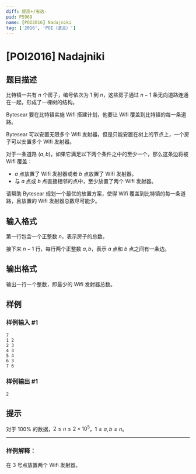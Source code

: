 ```yaml
---
diff: 提高+/省选-
pid: P5969
name: [POI2016] Nadajniki
tag: ['2016', 'POI（波兰）']
---
```

# [POI2016] Nadajniki
## 题目描述

比特镇一共有 $n$ 个房子，编号依次为 $1$ 到 $n$，这些房子通过 $n-1$ 条无向道路连通在一起，形成了一棵树的结构。

Bytesear 要在比特镇实施 Wifi 搭建计划，他要让 Wifi 覆盖到比特镇的每一条道路。

Bytesear 可以安置无限多个 Wifi 发射器，但是只能安置在树上的节点上，一个房子可以安置多个 Wifi 发射器。

对于一条道路 $(a,b)$，如果它满足以下两个条件之中的至少一个，那么这条边将被 Wifi 覆盖：
- $a$ 点放置了 Wifi 发射器或者 $b$ 点放置了 Wifi 发射器。
- 与 $a$ 点或 $b$ 点直接相邻的点中，至少放置了两个 Wifi 发射器。

请帮助 Bytesear 规划一个最优的放置方案，使得 Wifi 覆盖到比特镇的每一条道路，且放置的 Wifi 发射器总数尽可能少。
## 输入格式

第一行包含一个正整数 $n$，表示房子的总数。

接下来 $n-1$ 行，每行两个正整数 $a,b$，表示 $a$ 点和 $b$ 点之间有一条边。
## 输出格式

输出一行一个整数，即最少的 Wifi 发射器总数。
## 样例

### 样例输入 #1
```
7
1 2
2 3
4 3
5 4
6 3
7 6
```
### 样例输出 #1
```
2
```
## 提示

对于 $100\%$ 的数据，$2\le n\le2 \times 10^5$，$1\le a,b\le n$。

----

### 样例解释：

在 $3$ 号点放置两个 Wifi 发射器。

